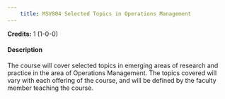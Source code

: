 ```yaml
---
    title: MSV804 Selected Topics in Operations Management
---
```

**Credits:** 1 (1-0-0)



#### Description 
The course will cover selected topics in emerging areas of research and practice in the area of Operations Management. The topics covered will vary with each offering of the course, and will be defined by the faculty member teaching the course.
